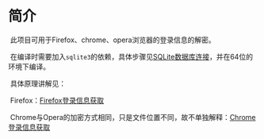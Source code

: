 # 简介

​	此项目可用于Firefox、chrome、opera浏览器的登录信息的解密。

​	在编译时需要加入`sqlite3`的依赖，具体步骤见[SQLite数据库连接](https://www.ljijcj.top/2019/07/11/SQLiteConnect/)，并在64位的环境下编译。

​	具体原理讲解见：

​		Firefox：[Firefox登录信息获取](https://www.ljijcj.top/2019/07/22/FirefoxUnCrypt/)

​		Chrome与Opera的加密方式相同，只是文件位置不同，故不单独解释：[Chrome登录信息获取](https://www.ljijcj.top/2019/07/12/ChromeLoginDataDecryption/)

